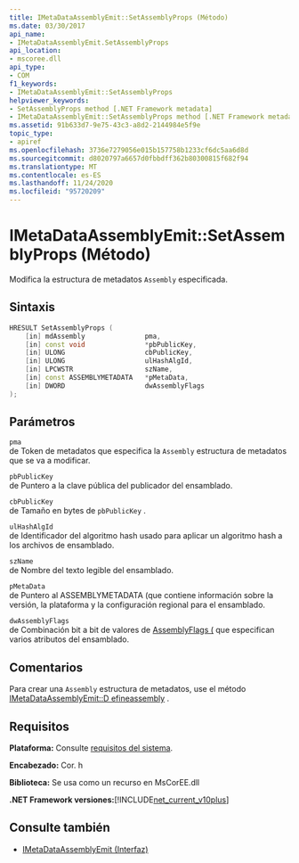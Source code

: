 ```yaml
---
title: IMetaDataAssemblyEmit::SetAssemblyProps (Método)
ms.date: 03/30/2017
api_name:
- IMetaDataAssemblyEmit.SetAssemblyProps
api_location:
- mscoree.dll
api_type:
- COM
f1_keywords:
- IMetaDataAssemblyEmit::SetAssemblyProps
helpviewer_keywords:
- SetAssemblyProps method [.NET Framework metadata]
- IMetaDataAssemblyEmit::SetAssemblyProps method [.NET Framework metadata]
ms.assetid: 91b633d7-9e75-43c3-a8d2-2144984e5f9e
topic_type:
- apiref
ms.openlocfilehash: 3736e7279056e015b157758b1233cf6dc5aa6d8d
ms.sourcegitcommit: d8020797a6657d0fbbdff362b80300815f682f94
ms.translationtype: MT
ms.contentlocale: es-ES
ms.lasthandoff: 11/24/2020
ms.locfileid: "95720209"
---
```

# <a name="imetadataassemblyemitsetassemblyprops-method"></a>IMetaDataAssemblyEmit::SetAssemblyProps (Método)

Modifica la estructura de metadatos `Assembly` especificada.  
  
## <a name="syntax"></a>Sintaxis  
  
```cpp  
HRESULT SetAssemblyProps (  
    [in] mdAssembly               pma,  
    [in] const void               *pbPublicKey,  
    [in] ULONG                    cbPublicKey,  
    [in] ULONG                    ulHashAlgId,  
    [in] LPCWSTR                  szName,  
    [in] const ASSEMBLYMETADATA   *pMetaData,  
    [in] DWORD                    dwAssemblyFlags  
);  
```  
  
## <a name="parameters"></a>Parámetros  

 `pma`  
 de Token de metadatos que especifica la `Assembly` estructura de metadatos que se va a modificar.  
  
 `pbPublicKey`  
 de Puntero a la clave pública del publicador del ensamblado.  
  
 `cbPublicKey`  
 de Tamaño en bytes de `pbPublicKey` .  
  
 `ulHashAlgId`  
 de Identificador del algoritmo hash usado para aplicar un algoritmo hash a los archivos de ensamblado.  
  
 `szName`  
 de Nombre del texto legible del ensamblado.  
  
 `pMetaData`  
 de Puntero al ASSEMBLYMETADATA (que contiene información sobre la versión, la plataforma y la configuración regional para el ensamblado.  
  
 `dwAssemblyFlags`  
 de Combinación bit a bit de valores de [AssemblyFlags (](assemblyflags-enumeration.md) que especifican varios atributos del ensamblado.  
  
## <a name="remarks"></a>Comentarios  

 Para crear una `Assembly` estructura de metadatos, use el método [IMetaDataAssemblyEmit::D efineassembly](imetadataassemblyemit-defineassembly-method.md) .  
  
## <a name="requirements"></a>Requisitos  

 **Plataforma:** Consulte [requisitos del sistema](../../get-started/system-requirements.md).  
  
 **Encabezado:** Cor. h  
  
 **Biblioteca:** Se usa como un recurso en MsCorEE.dll  
  
 **.NET Framework versiones:**[!INCLUDE[net_current_v10plus](../../../../includes/net-current-v10plus-md.md)]  
  
## <a name="see-also"></a>Consulte también

- [IMetaDataAssemblyEmit (Interfaz)](imetadataassemblyemit-interface.md)
